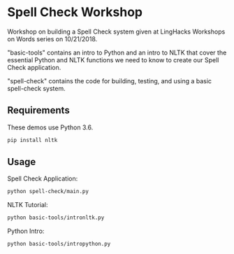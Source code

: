 # Spell Check Workshop
Workshop on building a Spell Check system given at LingHacks Workshops on Words series on 10/21/2018.

"basic-tools" contains an intro to Python and an intro to NLTK that cover the essential Python and NLTK functions we need to know to create our Spell Check application.

"spell-check" contains the code for building, testing, and using a basic spell-check system.

## Requirements
These demos use Python 3.6.
```sh
pip install nltk
```
## Usage
Spell Check Application:
```sh
python spell-check/main.py
```
NLTK Tutorial:
```sh
python basic-tools/intronltk.py
```
Python Intro:
```sh
python basic-tools/intropython.py
```
